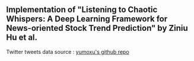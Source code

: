 ## Implementation of "Listening to Chaotic Whispers: A Deep Learning Framework for News-oriented Stock Trend Prediction" by Ziniu Hu et al.

Twitter tweets data source : [yumoxu's github repo](https://github.com/yumoxu/stocknet-dataset/tree/master/tweet/preprocessed)
